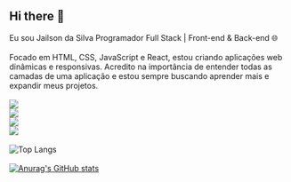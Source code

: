 ## Hi there 👋

Eu sou Jailson da Silva Programador Full Stack | Front-end & Back-end 🌐 <br><br>
Focado em HTML, CSS, JavaScript e React, estou criando aplicações web dinâmicas e responsivas. Acredito na importância de entender todas as camadas de uma aplicação e estou sempre buscando aprender mais e expandir meus projetos.
<br><br>
<img src="https://img.shields.io/badge/HTML5-E34F26?style=for-the-badge&logo=html5&logoColor=white"> <br><img src="https://img.shields.io/badge/CSS-239120?&style=for-the-badge&logo=css3&logoColor=white"><br>
<img src="https://img.shields.io/badge/JavaScript-F7DF1E?style=for-the-badge&logo=javascript&logoColor=black"> <br><img src="https://img.shields.io/badge/Node.js-43853D?style=for-the-badge&logo=node.js&logoColor=white">
<br>
<br>
![Top Langs](https://github-readme-stats.vercel.app/api/top-langs/?username=jailsonrj&layout=compact)
<br><br>
[![Anurag's GitHub stats](https://github-readme-stats.vercel.app/api?username=jailsonrj)](https://github.com/anuraghazra/github-readme-stats)
